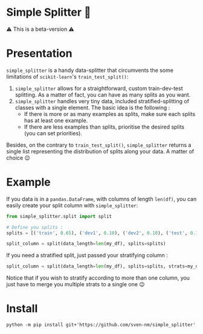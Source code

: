 # Simple Splitter 🍌

⚠️ This is a beta-version ⚠️

# Presentation

`simple_splitter` is a handy data-splitter that circumvents the some limitations of `scikit-learn`'s `train_test_split()`:

1. `simple_splitter` allows for a straightforward, custom train-dev-test splitting. As a matter of fact, you can have as many splits
as you want. 
2. `simple_splitter` handles very tiny data, included stratified-splitting of classes with a single element. 
The basic idea is the following : 
    - If there is more or as many examples as splits, make sure each splits has at least one example.
    - If there are less examples than splits, prioritise the desired splits (you can set priorities). 

Besides, on the contrary to `train_test_split()`, `simple_splitter` returns a single list representing the distribution 
of splits along your data. A matter of choice 😉

# Example

If you data is in a `pandas.DataFrame`, with columns of length `len(df)`, you can easily create your split column 
with `simple_splitter`: 

```python
from simple_splitter.split import split 

# Define you splits :
splits = [('train', 0.65), ('dev1', 0.10), ('dev2', 0.10), ('test', 0.15)]

split_column = split(data_length=len(my_df), splits=splits)
```

If you need a stratified split, just passed your stratifying column :  
```python
split_column = split(data_length=len(my_df), splits=splits, strats=my_df['my_stratitying_class_column'])
```
Notice that if you wish to stratify according to more than one column, you just have to merge you multiple strats to a 
single one 😉



# Install

```shell
python -m pip install git+'https://github.com/sven-nm/simple_splitter'
```